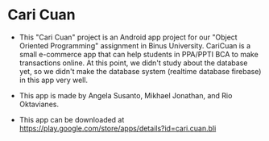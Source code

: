 # Cari Cuan

- This "Cari Cuan" project is an Android app project for our "Object Oriented Programming" assignment in Binus University. CariCuan is a small e-commerce app that can help students in PPA/PPTI BCA to make transactions online. At this point, we didn't study about the database yet, so we didn't make the database system (realtime database firebase) in this app very well. 

- This app is made by Angela Susanto, Mikhael Jonathan, and Rio Oktavianes.

- This app can be downloaded at https://play.google.com/store/apps/details?id=cari.cuan.bli
